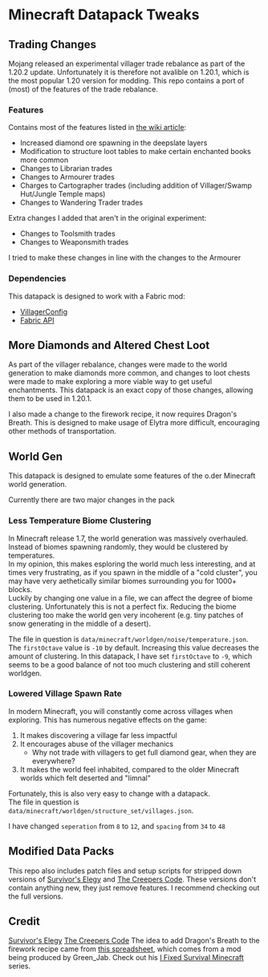 # Minecraft Datapack Tweaks

## Trading Changes

Mojang released an experimental villager trade rebalance as part of the 1.20.2 update. Unfortunately it is therefore not avalible on 1.20.1, which is the most popular 1.20 version for modding. This repo contains a port of (most) of the features of the trade rebalance.

### Features

Contains most of the features listed in [the wiki article](https://minecraft.wiki/w/Villager_Trade_Rebalance):
* Increased diamond ore spawning in the deepslate layers
* Modification to structure loot tables to make certain enchanted books more common
* Changes to Librarian trades
* Changes to Armourer trades
* Charges to Cartographer trades (including addition of Villager/Swamp Hut/Jungle Temple maps)
* Changes to Wandering Trader trades

Extra changes I added that aren't in the original experiment:
* Changes to Toolsmith trades
* Changes to Weaponsmith trades

I tried to make these changes in line with the changes to the Armourer

### Dependencies

This datapack is designed to work with a Fabric mod:

* [VillagerConfig](https://modrinth.com/mod/villagerconfig)
* [Fabric API](https://www.curseforge.com/minecraft/mc-mods/fabric-api)

## More Diamonds and Altered Chest Loot

As part of the villager rebalance, changes were made to the world generation to make diamonds more common, and changes to loot chests were made to make exploring a more viable way to get useful enchantments. This datapack is an exact copy of those changes, allowing them to be used in 1.20.1.

I also made a change to the firework recipe, it now requires Dragon's Breath. This is designed to make usage of Elytra more difficult, encouraging other methods of transportation.

## World Gen

This datapack is designed to emulate some features of the o.der Minecraft world generation.

Currently there are two major changes in the pack

### Less Temperature Biome Clustering

In Minecraft release 1.7, the world generation was massively overhauled. Instead of biomes spawning randomly, they would be clustered by temperatures.  
In my opinion, this makes esploring the world much less interesting, and at times very frustrating, as if you spawn in the middle of a "cold cluster", you may have very aethetically similar biomes surrounding you for 1000+ blocks.  
Luckily by changing one value in a file, we can affect the degree of biome clustering. Unfortunately this is not a perfect fix. Reducing the biome clustering too make the world gen very incoherent (e.g. tiny patches of snow generating in the middle of a desert).  

The file in question is `data/minecraft/worldgen/noise/temperature.json`. The `firstOctave` value is `-10` by default. Increasing this value decreases the amount of clustering. In this datapack, I have set `firstOctave` to `-9`, which seems to be a good balance of not too much clustering and still coherent worldgen.

### Lowered Village Spawn Rate

In modern Minecraft, you will constantly come across villages when exploring. This has numerous negative effects on the game:

1) It makes discovering a village far less impactful
2) It encourages abuse of the villager mechanics
	* Why not trade with villagers to get full diamond gear, when they are everywhere?
3) It makes the world feel inhabited, compared to the older Minecraft worlds which felt deserted and "limnal"

Fortunately, this is also very easy to change with a datapack.  
The file in question is `data/minecraft/worldgen/structure_set/villages.json`. 

I have changed `seperation` from `8` to `12`, and `spacing` from `34` to `48`

## Modified Data Packs

This repo also includes patch files and setup scripts for stripped down versions of [Survivor's Elegy](https://modrinth.com/datapack/survivors-elegy/) and [The Creepers Code](https://modrinth.com/datapack/the-creepers-code/). These versions don't contain anything new, they just remove features. I recommend checking out the full versions.

## Credit

[Survivor's Elegy](https://modrinth.com/datapack/the-creepers-code/)
[The Creepers Code](https://modrinth.com/datapack/the-creepers-code/)
The idea to add Dragon's Breath to the firework recipe came from [this spreadsheet](https://docs.google.com/spreadsheets/d/1GPK2IOdGirgTR_YKHYOnjz0GW97Av5skuEqbchvwC9I/edit?gid=528113169#gid=528113169), which comes from a mod being produced by Green_Jab. Check out his [I Fixed Survival Minecraft](https://www.youtube.com/playlist?list=PL44mfp_pkflfYxJ6lURxL04sJPHFpKC04) series.
